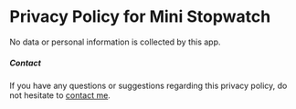 # Privacy Policy for Mini Stopwatch

No data or personal information is collected by this app.

##### Contact

If you have any questions or suggestions regarding this privacy policy, do not hesitate to [contact me](https://clemstation.com/contact).